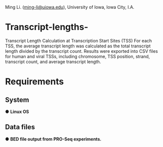 Ming Li. (ming-li@uiowa.edu), University of Iowa, Iowa City, I.A.
# Transcript-lengths-
Transcript Length Calculation at Transcription Start Sites (TSS)
For each TSS, the average transcript length was calculated as the total transcript length divided by the transcript count. Results were exported into CSV files for human and viral TSSs, including chromosome, TSS position, strand, transcript count, and average transcript length.

# Requirements

## System
● **Linux OS**
  
## Data files
● **BED file output from PRO-Seq experiments.**





